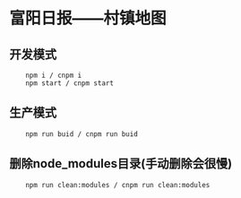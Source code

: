 # 富阳日报——村镇地图

## 开发模式

        npm i / cnpm i
        npm start / cnpm start

## 生产模式

        npm run buid / cnpm run buid

## 删除node_modules目录(手动删除会很慢)

        npm run clean:modules / cnpm run clean:modules
